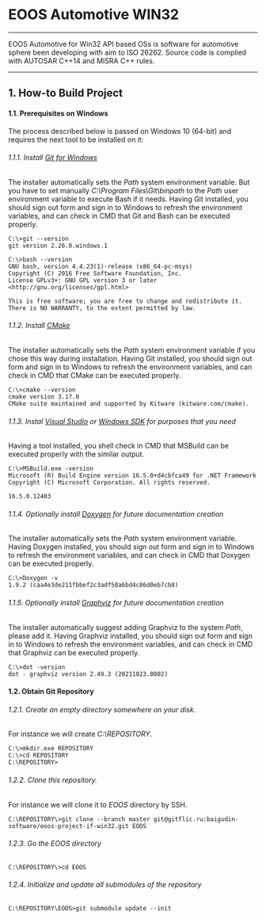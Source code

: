 # EOOS Automotive WIN32
---

EOOS Automotive for Win32 API based OSs is software for automotive sphere been developing 
with aim to ISO 26262. Source code is complied with AUTOSAR C++14 and MISRA C++ rules.

---

## 1. How-to Build Project

#### 1.1. Prerequisites on Windows

The process described below is passed on Windows 10 (64-bit) and requires the next tool to be installed on it:

###### 1.1.1. Install [Git for Windows](https://git-scm.com/downloads)

The installer automatically sets the *Path* system environment variable.
But you have to set manually *C:\Program Files\Git\binpath* to the *Path* user environment variable to execute Bash if it needs. 
Having Git installed, you should sign out form and sign in to Windows to refresh the environment variables, and can check 
in CMD that Git and Bash can be executed properly.

```
C:\>git --version
git version 2.26.0.windows.1
 
C:\>bash --version
GNU bash, version 4.4.23(1)-release (x86_64-pc-msys)
Copyright (C) 2016 Free Software Foundation, Inc.
License GPLv3+: GNU GPL version 3 or later <http://gnu.org/licenses/gpl.html>
 
This is free software; you are free to change and redistribute it.
There is NO WARRANTY, to the extent permitted by law.
```

###### 1.1.2. Install [CMake](https://cmake.org/download/)

The installer automatically sets the *Path* system environment variable if you chose this way during installation. 
Having Git installed, you should sign out form and sign in to Windows to refresh the environment variables, and can check 
in CMD that CMake can be executed properly.

```
C:\>cmake --version
cmake version 3.17.0
CMake suite maintained and supported by Kitware (kitware.com/cmake).
```

###### 1.1.3. Instal [Visual Studio](https://developer.microsoft.com/en-us/windows/downloads/) or [Windows SDK](https://developer.microsoft.com/en-us/windows/downloads/sdk-archive/) for purposes that you need

Having a tool installed, you shell check in CMD that MSBuild can be executed properly with the similar output.

```
C:\>MSBuild.exe -version
Microsoft (R) Build Engine version 16.5.0+d4cbfca49 for .NET Framework
Copyright (C) Microsoft Corporation. All rights reserved.

16.5.0.12403
```

###### 1.1.4. Optionally install [Doxygen](https://www.doxygen.nl/download.html) for future documentation creation

The installer automatically sets the *Path* system environment variable.
Having Doxygen installed, you should sign out form and sign in to Windows to refresh the environment variables, and can check 
in CMD that Doxygen can be executed properly.

```
C:\>Doxygen -v
1.9.2 (caa4e3de211fbbef2c3adf58a6bd4c86d0eb7cb8)
```

###### 1.1.5. Optionally install [Graphviz](http://www.graphviz.org/download/) for future documentation creation

The installer automatically suggest adding Graphviz to the system *Path*, please add it. 
Having Graphviz installed, you should sign out form and sign in to Windows to refresh the environment variables, and can check 
in CMD that Graphviz can be executed properly.

```
C:\>dot -version
dot - graphviz version 2.49.3 (20211023.0002)
```

#### 1.2. Obtain Git Repository

###### 1.2.1. Create an empty directory somewhere on your disk. 

For instance we will create *C:\REPOSITORY*.

```
C:\>mkdir.exe REPOSITORY
C:\>cd REPOSITORY
C:\REPOSITORY>
```

###### 1.2.2. Clone this repository. 

For instance we will clone it to *EOOS* directory by SSH.

```
C:\REPOSITORY\>git clone --branch master git@gitflic.ru:baigudin-software/eoos-project-if-win32.git EOOS
```

###### 1.2.3. Go the EOOS directory

```
C:\REPOSITORY\>cd EOOS
```

###### 1.2.4. Initialize and update all submodules of the repository

```
C:\REPOSITORY\EOOS>git submodule update --init
```
